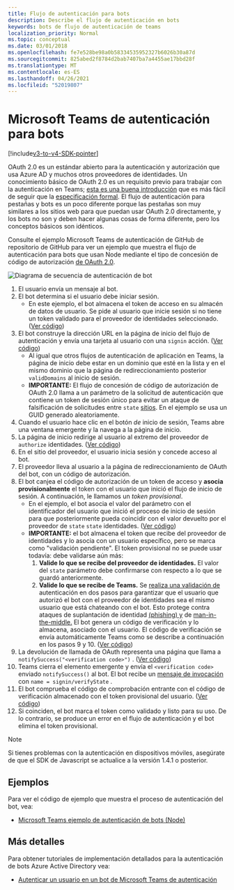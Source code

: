 ```yaml
---
title: Flujo de autenticación para bots
description: Describe el flujo de autenticación en bots
keywords: bots de flujo de autenticación de teams
localization_priority: Normal
ms.topic: conceptual
ms.date: 03/01/2018
ms.openlocfilehash: fe7e528be98a0b58334535952327b6026b30a87d
ms.sourcegitcommit: 825abed2f8784d2bab7407ba7a4455ae17bbd28f
ms.translationtype: MT
ms.contentlocale: es-ES
ms.lasthandoff: 04/26/2021
ms.locfileid: "52019807"
---
```

# <a name="microsoft-teams-authentication-flow-for-bots"></a>Microsoft Teams de autenticación para bots

[!include[v3-to-v4-SDK-pointer](~/includes/v3-to-v4-pointer-bots.md)]

OAuth 2.0 es un estándar abierto para la autenticación y autorización que usa Azure AD y muchos otros proveedores de identidades. Un conocimiento básico de OAuth 2.0 es un requisito previo para trabajar con la autenticación en Teams; [esta es una buena introducción](https://aaronparecki.com/oauth-2-simplified/) que es más fácil de seguir que la [especificación formal](https://oauth.net/2/). El flujo de autenticación para pestañas y bots es un poco diferente porque las pestañas son muy similares a los sitios web para que puedan usar OAuth 2.0 directamente, y los bots no son y deben hacer algunas cosas de forma diferente, pero los conceptos básicos son idénticos.

Consulte el ejemplo Microsoft Teams [](https://github.com/OfficeDev/microsoft-teams-sample-auth-node) de autenticación de GitHub de repositorio de GitHub para ver un ejemplo que muestra el flujo de autenticación para bots que usan Node mediante el tipo de concesión de código de autorización [de OAuth 2.0](https://oauth.net/2/grant-types/authorization-code/).

![Diagrama de secuencia de autenticación de bot](~/assets/images/authentication/bot_auth_sequence_diagram.png)

1. El usuario envía un mensaje al bot.
2. El bot determina si el usuario debe iniciar sesión.
    * En este ejemplo, el bot almacena el token de acceso en su almacén de datos de usuario. Se pide al usuario que inicie sesión si no tiene un token validado para el proveedor de identidades seleccionado. ([Ver código](https://github.com/OfficeDev/microsoft-teams-sample-auth-node/blob/469952a26d618dbf884a3be53c7d921cc580b1e2/src/utils/AuthenticationUtils.ts#L58-L76))
3. El bot construye la dirección URL en la página de inicio del flujo de autenticación y envía una tarjeta al usuario con una `signin` acción. ([Ver código](https://github.com/OfficeDev/microsoft-teams-sample-auth-node/blob/469952a26d618dbf884a3be53c7d921cc580b1e2/src/dialogs/BaseIdentityDialog.ts#L160-L190))
    * Al igual que otros flujos de autenticación de aplicación en Teams, la página de inicio debe estar en un dominio que esté en la lista y en el mismo dominio que la página de redireccionamiento posterior `validDomains` al inicio de sesión.
    * **IMPORTANTE:** El flujo de concesión de código de autorización de OAuth 2.0 llama a un parámetro de la solicitud de autenticación que contiene un token de sesión único para evitar un ataque de falsificación de solicitudes entre `state` [sitios](https://en.wikipedia.org/wiki/Cross-site_request_forgery). En el ejemplo se usa un GUID generado aleatoriamente.
4. Cuando el usuario hace clic en el botón *de* inicio de sesión, Teams abre una ventana emergente y la navega a la página de inicio.
5. La página de inicio redirige al usuario al extremo del proveedor de `authorize` identidades. ([Ver código](https://github.com/OfficeDev/microsoft-teams-sample-auth-node/blob/469952a26d618dbf884a3be53c7d921cc580b1e2/public/html/auth-start.html#L51-L56))
6. En el sitio del proveedor, el usuario inicia sesión y concede acceso al bot.
7. El proveedor lleva al usuario a la página de redireccionamiento de OAuth del bot, con un código de autorización.
8. El bot canjea el código de autorización de un token de acceso y **asocia provisionalmente** el token con el usuario que inició el flujo de inicio de sesión. A continuación, le llamamos un *token provisional*.
    * En el ejemplo, el bot asocia el valor del parámetro con el identificador del usuario que inició el proceso de inicio de sesión para que posteriormente pueda coincidir con el valor devuelto por el proveedor de `state` `state` identidades. ([Ver código](https://github.com/OfficeDev/microsoft-teams-sample-auth-node/blob/469952a26d618dbf884a3be53c7d921cc580b1e2/src/AuthBot.ts#L70-L99))
    * **IMPORTANTE:** el bot almacena el token que recibe del proveedor de identidades y lo asocia con un usuario específico, pero se marca como "validación pendiente". El token provisional no se puede usar todavía: debe validarse aún más: 
      1. **Valide lo que se recibe del proveedor de identidades.** El valor del `state` parámetro debe confirmarse con respecto a lo que se guardó anteriormente. 
      1. **Valide lo que se recibe de Teams.** Se [realiza una validación de](https://en.wikipedia.org/wiki/Man-in-the-middle_attack) autenticación en dos pasos para garantizar que el usuario que autorizó el bot con el proveedor de identidades sea el mismo usuario que está chateando con el bot. Esto protege contra ataques de suplantación de identidad [(phishing) y](https://en.wikipedia.org/wiki/Phishing) de [man-in-the-middle.](https://en.wikipedia.org/wiki/Man-in-the-middle_attack) El bot genera un código de verificación y lo almacena, asociado con el usuario. El código de verificación se envía automáticamente Teams como se describe a continuación en los pasos 9 y 10. ([Ver código](https://github.com/OfficeDev/microsoft-teams-sample-auth-node/blob/469952a26d618dbf884a3be53c7d921cc580b1e2/src/AuthBot.ts#L100-L113))
9. La devolución de llamada de OAuth representa una página que llama a `notifySuccess("<verification code>")` . ([Ver código](https://github.com/OfficeDev/microsoft-teams-sample-auth-node/blob/master/src/views/oauth-callback-success.hbs))
10. Teams cierra el elemento emergente y envía el `<verification code>` enviado `notifySuccess()` al bot. El bot recibe un [mensaje de invocación](/bot-framework/dotnet/bot-builder-dotnet-activities#invoke) con `name = signin/verifyState` .
11. El bot comprueba el código de comprobación entrante con el código de verificación almacenado con el token provisional del usuario. ([Ver código](https://github.com/OfficeDev/microsoft-teams-sample-auth-node/blob/469952a26d618dbf884a3be53c7d921cc580b1e2/src/dialogs/BaseIdentityDialog.ts#L127-L140))
12. Si coinciden, el bot marca el token como validado y listo para su uso. De lo contrario, se produce un error en el flujo de autenticación y el bot elimina el token provisional.

> [!Note]
> Si tienes problemas con la autenticación en dispositivos móviles, asegúrate de que el SDK de Javascript se actualice a la versión 1.4.1 o posterior.

## <a name="samples"></a>Ejemplos

Para ver el código de ejemplo que muestra el proceso de autenticación del bot, vea:

* [Microsoft Teams ejemplo de autenticación de bots (Node)](https://github.com/OfficeDev/microsoft-teams-sample-auth-node)

## <a name="more-details"></a>Más detalles

Para obtener tutoriales de implementación detallados para la autenticación de bots Azure Active Directory vea:

* [Autenticar un usuario en un bot de Microsoft Teams de autenticación](~/resources/bot-v3/bot-authentication/auth-bot-AAD.md)
